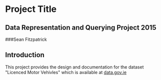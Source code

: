 # Project Title
## Data Representation and Querying Project 2015
###Sean Fitzpatrick

## Introduction
This project provides the design and documentation for the dataset "Licenced Motor Vehivles" which is available at [data.gov.ie](http://data.gov.ie)



